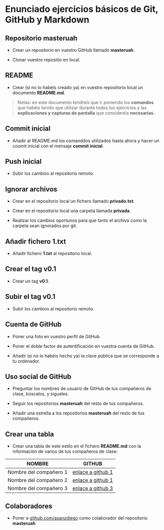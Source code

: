 # Enunciado ejercicios básicos de Git, GitHub y Markdown



## Repositorio masteruah

- Crear un repositorio en vuestro GitHub llamado **masteruah**.

- Clonar vuestro repositio en local.

## README

- Crear (si no lo habéis creado ya) en vuestro repositorio local
un documento **README.md**.

> Notas: en este documento tendreís que ir poniendo los **comandos**
> que habéis tenido que utilizar durante todos los ejercicios
> y las **explicaciones y capturas de pantalla** que consideréis **necesarias**.

## Commit inicial

- Añadir al README.md los comanddos utilizados hasta ahora
y hacer un coomit inicial con el mensaje **commit inicial**.


## Push inicial

- Subir los cambios al repositorio remoto.

## Ignorar archivos

- Crear en el repositorio local un fichero llamado **privado.txt**.

- Crear en el repositorio local una carpeta llamada **privada**.

- Realizar los cambios oportunos para que tanto el archivo como
la carpeta sean ignorados por git.

## Añadir fichero 1.txt

- Añadir fichero **1.txt** al repositorio local.

## Crear el tag v0.1

- Crear un tag **v0.1**.

## Subir el tag v0.1

- Subir los cambios al repositorio remoto.

## Cuenta de GitHub

- Poner una foto en vuestro perfil de GitHub.

- Poner el doble factor de autentificación en vuestra cuenta de GitHub.

- Añadir (si no lo habéis hecho ya) la clave pública que se corresponde a tu ordenador.

## Uso social de GitHub

- Preguntar los nombres de usuario de GitHub de tus compañeros de clase, búscalos, y sigueles.

- Seguir los repositorios **masteruah** del resto de tus compañeros.

- Añadir una estrella a los repositorios **masteruah** del resto de tus compañeros.

## Crear una tabla

- Crear una tabla de este estilo en el fichero **README.md**
con la información de varios de tus compañeros de clase:

|        NOMBRE          |                     GITHUB                        |
|------------------------|---------------------------------------------------|
| Nombre del compañero 1 | [enlace a github 1](http://github.com/asanzdiego) |
| Nombre del compañero 2 | [enlace a github 1](http://github.com/asanzdiego) |
| Nombre del compañero 3 | [enlace a github 3](http://github.com/asanzdiego) |

## Colaboradores

- Poner a [github.com/asanzdiego](http://github.com/asanzdiego)
como colaborador del repositorio **masteruah**
